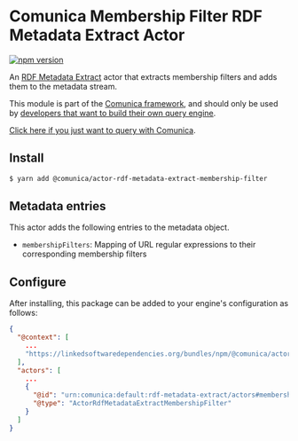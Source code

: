 # Comunica Membership Filter RDF Metadata Extract Actor

[![npm version](https://badge.fury.io/js/%40comunica%2Factor-rdf-metadata-extract-membership-filter.svg)](https://www.npmjs.com/package/@comunica/actor-rdf-metadata-extract-membership-filter)

An [RDF Metadata Extract](https://github.com/comunica/comunica/tree/master/packages/bus-rdf-metadata-extract) actor
that extracts membership filters and adds them to the metadata stream.

This module is part of the [Comunica framework](https://github.com/comunica/comunica),
and should only be used by [developers that want to build their own query engine](https://comunica.dev/docs/modify/).

[Click here if you just want to query with Comunica](https://comunica.dev/docs/query/).

## Install

```bash
$ yarn add @comunica/actor-rdf-metadata-extract-membership-filter
```

## Metadata entries

This actor adds the following entries to the metadata object.

* `membershipFilters`: Mapping of URL regular expressions to their corresponding membership filters

## Configure

After installing, this package can be added to your engine's configuration as follows:
```json
{
  "@context": [
    ...
    "https://linkedsoftwaredependencies.org/bundles/npm/@comunica/actor-rdf-metadata-extract-membership-filter/^0.0.0/components/context.jsonld"
  ],
  "actors": [
    ...
    {
      "@id": "urn:comunica:default:rdf-metadata-extract/actors#membership-filter",
      "@type": "ActorRdfMetadataExtractMembershipFilter"
    }
  ]
}
```
